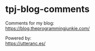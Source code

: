 # tpj-blog-comments

Comments for my blog:\
https://blog.theprogrammingjunkie.com/

Powered by:\
https://utteranc.es/
